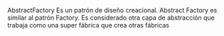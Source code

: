 AbstractFactory
Es un patrón de diseño creacional. Abstract Factory es similar al patrón Factory. 
Es considerado otra capa de abstracción que trabaja como una super fábrica que crea otras fábricas